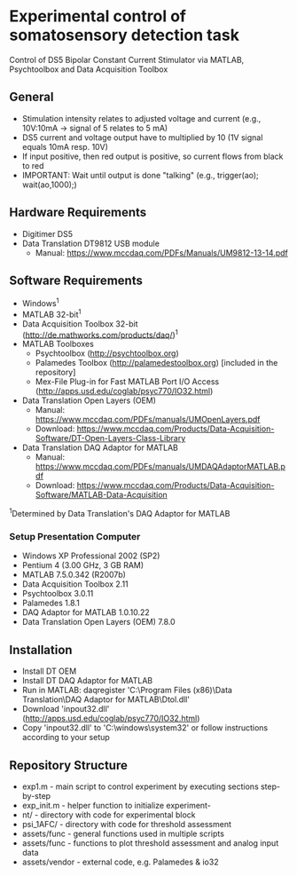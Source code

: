 # Experimental control of somatosensory detection task

Control of DS5 Bipolar Constant Current Stimulator via MATLAB, Psychtoolbox and Data Acquisition Toolbox

## General

- Stimulation intensity relates to adjusted voltage and current (e.g., 10V:10mA -> signal of 5 relates to 5 mA)
- DS5 current and voltage output have to multiplied by 10 (1V signal equals 10mA resp. 10V)
- If input positive, then red output is positive, so current flows from black to red
- IMPORTANT: Wait until output is done "talking" (e.g., trigger(ao); wait(ao,1000);)

## Hardware Requirements

- Digitimer DS5
- Data Translation DT9812 USB module
  - Manual: https://www.mccdaq.com/PDFs/Manuals/UM9812-13-14.pdf

## Software Requirements

- Windows<sup>1</sup>
- MATLAB 32-bit<sup>1</sup>
- Data Acquisition Toolbox 32-bit (http://de.mathworks.com/products/daq/)<sup>1</sup>
- MATLAB Toolboxes
  - Psychtoolbox (http://psychtoolbox.org)
  - Palamedes Toolbox (http://palamedestoolbox.org) [included in the repository]
  - Mex-File Plug-in for Fast MATLAB Port I/O Access (http://apps.usd.edu/coglab/psyc770/IO32.html)
- Data Translation Open Layers (OEM)
  - Manual:  https://www.mccdaq.com/PDFs/manuals/UMOpenLayers.pdf
  - Download: https://www.mccdaq.com/Products/Data-Acquisition-Software/DT-Open-Layers-Class-Library
- Data Translation DAQ Adaptor for MATLAB
  - Manual: https://www.mccdaq.com/PDFs/manuals/UMDAQAdaptorMATLAB.pdf
  - Download: https://www.mccdaq.com/Products/Data-Acquisition-Software/MATLAB-Data-Acquisition

<sup>1</sup>Determined by Data Translation's DAQ Adaptor for MATLAB

### Setup Presentation Computer

- Windows XP Professional 2002 (SP2)
- Pentium 4 (3.00 GHz, 3 GB RAM)
- MATLAB 7.5.0.342 (R2007b)
- Data Acquisition Toolbox 2.11
- Psychtoolbox 3.0.11
- Palamedes 1.8.1
- DAQ Adaptor for MATLAB 1.0.10.22 
- Data Translation Open Layers (OEM) 7.8.0

## Installation

- Install DT OEM
- Install DT DAQ Adaptor for MATLAB
- Run in MATLAB: daqregister 'C:\Program Files (x86)\Data Translation\DAQ Adaptor for MATLAB\Dtol.dll'
- Download 'inpout32.dll' (http://apps.usd.edu/coglab/psyc770/IO32.html)
- Copy 'inpout32.dll' to 'C:\windows\system32' or follow instructions according to your setup

## Repository Structure

- exp1.m - main script to control experiment by executing sections step-by-step
- exp_init.m - helper function to initialize experiment-
- nt/ - directory with code for experimental block
- psi_1AFC/ - directory with code for threshold assessment
- assets/func - general functions used in multiple scripts
- assets/func - functions to plot threshold assessment and analog input data
- assets/vendor - external code, e.g. Palamedes & io32
